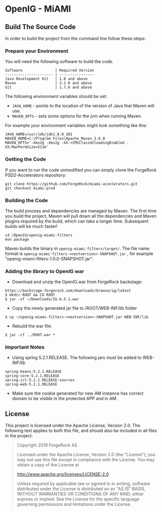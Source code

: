 # OpenIG - MiAMI

## Build The Source Code

In order to build the project from the command line follow these steps:

### Prepare your Environment

You will need the following software to build the code.

```
Software               | Required Version
---------------------- | ----------------
Java Development Kit   | 1.8 and above
Maven                  | 3.1.0 and above
Git                    | 1.7.6 and above
```
The following environment variables should be set:

- `JAVA_HOME` - points to the location of the version of Java that Maven will use.
- `MAVEN_OPTS` - sets some options for the jvm when running Maven.

For example your environment variables might look something like this:

```
JAVA_HOME=/usr/jdk/jdk1.8.0_201
MAVEN_HOME=C:\Program Files\Apache_Maven_3.6.0
MAVEN_OPTS='-Xmx2g -Xms2g -XX:+CMSClassUnloadingEnabled -XX:MaxPermSize=512m'
```

### Getting the Code

If you want to run the code unmodified you can simply clone the ForgeRock PSD2-Accelerators repository:

```
git clone https://github.com/ForgeRock/miami-accelerators.git
git checkout miami-prod
```


### Building the Code

The build process and dependencies are managed by Maven. The first time you build the project, Maven will pull 
down all the dependencies and Maven plugins required by the build, which can take a longer time. 
Subsequent builds will be much faster!

```
cd /OpenIG/openig-miami-filters
mvn package
```

Maven builds the binary in `openig-miami-filters/target/`. The file name format is `openig-miami-filters-<nextversion>-SNAPSHOT.jar` , 
for example "openig-miami-filters-1.0.0-SNAPSHOT.jar".


### Adding the library to OpenIG war

+ Download and unzip the OpenIG.war from ForgeRock backstage:

```
https://backstage.forgerock.com/downloads/browse/ig/latest
$ mkdir ROOT && CD ROOT
$ jar -xf ~/Downloads/IG-6.5.1.war
```

+ Copy the newly generated jar file to /ROOT/WEB-INF/lib folder

```
$ cp ~/openig-miami-filters-<nextversion>-SNAPSHOT.jar WEB-INF/lib
```

+ Rebuild the war file: 

```
$ jar -cf ../ROOT.war *
```

### Important Notes
+ Using spring 5.2.1.RELEASE. The following jars must be added to WEB-INF/lib

```
spring-beans-5.2.1.RELEASE
spring-core-5.2.1.RELEASE
spring-jcl-5.2.1.RELEASE-sources
spring-web-5.2.1.RELEASE
```

+ Make sure the cookie generated for new AM instance has correct domain to be visible in the protected APP and in AM.

## License

This project is licensed under the Apache License, Version 2.0. The following text applies to 
both this file, and should also be included in all files in the project:

>  Copyright 2019 ForgeRock AS
>
> Licensed under the Apache License, Version 2.0 (the "License");
> you may not use this file except in compliance with the License.
> You may obtain a copy of the License at
>
>    http://www.apache.org/licenses/LICENSE-2.0
>
>  Unless required by applicable law or agreed to in writing, software
>  distributed under the License is distributed on an "AS IS" BASIS,
>  WITHOUT WARRANTIES OR CONDITIONS OF ANY KIND, either express or implied.
>  See the License for the specific language governing permissions and
>  limitations under the License.